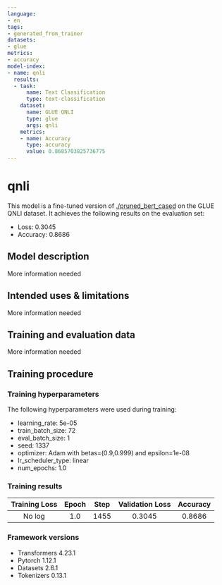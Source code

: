 ```yaml
---
language:
- en
tags:
- generated_from_trainer
datasets:
- glue
metrics:
- accuracy
model-index:
- name: qnli
  results:
  - task:
      name: Text Classification
      type: text-classification
    dataset:
      name: GLUE QNLI
      type: glue
      args: qnli
    metrics:
    - name: Accuracy
      type: accuracy
      value: 0.8685703825736775
---
```


<!-- This model card has been generated automatically according to the information the Trainer had access to. You
should probably proofread and complete it, then remove this comment. -->

# qnli

This model is a fine-tuned version of [./pruned_bert_cased](https://huggingface.co/./pruned_bert_cased) on the GLUE QNLI dataset.
It achieves the following results on the evaluation set:
- Loss: 0.3045
- Accuracy: 0.8686

## Model description

More information needed

## Intended uses & limitations

More information needed

## Training and evaluation data

More information needed

## Training procedure

### Training hyperparameters

The following hyperparameters were used during training:
- learning_rate: 5e-05
- train_batch_size: 72
- eval_batch_size: 1
- seed: 1337
- optimizer: Adam with betas=(0.9,0.999) and epsilon=1e-08
- lr_scheduler_type: linear
- num_epochs: 1.0

### Training results

| Training Loss | Epoch | Step | Validation Loss | Accuracy |
|:-------------:|:-----:|:----:|:---------------:|:--------:|
| No log        | 1.0   | 1455 | 0.3045          | 0.8686   |


### Framework versions

- Transformers 4.23.1
- Pytorch 1.12.1
- Datasets 2.6.1
- Tokenizers 0.13.1
